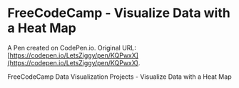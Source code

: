 # FreeCodeCamp - Visualize Data with a Heat Map

A Pen created on CodePen.io. Original URL: [https://codepen.io/LetsZiggy/pen/KQPwxX](https://codepen.io/LetsZiggy/pen/KQPwxX).

FreeCodeCamp Data Visualization Projects - Visualize Data with a Heat Map